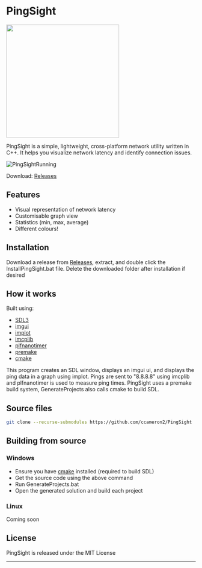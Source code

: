 # PingSight
<img src="https://github.com/user-attachments/assets/e5bee8e3-a8ac-4859-a8d6-6fc3a90c4b75" width="300" height="300" />

PingSight is a simple, lightweight, cross-platform network utility written in C++. It helps you visualize network latency and identify connection issues.

![PingSightRunning](https://github.com/user-attachments/assets/e0386d29-076f-43ee-ab3c-d4938873a453)

Download: [Releases](https://github.com/ccameron2/PingSight/releases)

## Features
- Visual representation of network latency
- Customisable graph view
- Statistics (min, max, average)
- Different colours!

## Installation
Download a release from [Releases](https://github.com/ccameron2/PingSight/releases), extract, and double click the InstallPingSight.bat file.
Delete the downloaded folder after installation if desired

## How it works

Built using:
- [SDL3](https://github.com/libsdl-org/SDL)
- [imgui](https://github.com/ocornut/imgui)
- [implot](https://github.com/epezent/implot)
- [imcplib](https://github.com/markondej/cpp-icmplib)
- [plfnanotimer](https://github.com/mattreecebentley/plf_nanotimer)
- [premake](https://github.com/premake/premake-core)
- [cmake](https://github.com/Kitware/CMake)

This program creates an SDL window, displays an imgui ui, and displays the ping data in a graph using implot. 
Pings are sent to "8.8.8.8" using imcplib and plfnanotimer is used to measure ping times.
PingSight uses a premake build system, GenerateProjects also calls cmake to build SDL.

## Source files
```bash
git clone --recurse-submodules https://github.com/ccameron2/PingSight
```
## Building from source

### Windows
- Ensure you have [cmake](https://github.com/Kitware/CMake) installed (required to build SDL)
- Get the source code using the above command
- Run GenerateProjects.bat
- Open the generated solution and build each project

### Linux
Coming soon
## License

PingSight is released under the MIT License

---
